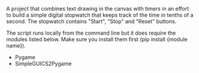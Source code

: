 A project that combines text drawing in the canvas with timers in an effort to build a simple digital stopwatch that keeps track of the time in tenths of a second. The stopwatch contains "Start", "Stop" and "Reset" buttons. 

The script runs locally from the command line but it does require the modules listed below.  Make sure you install them first (pip install {module name}).
  
- Pygame
- SimpleGUICS2Pygame
